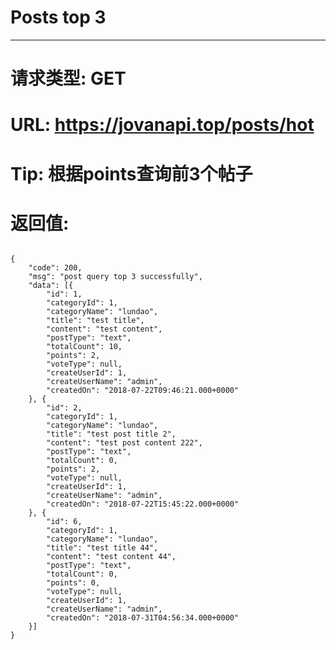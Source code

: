 # Posts top 3
---
# 请求类型: GET
# URL: https://jovanapi.top/posts/hot
# Tip: 根据points查询前3个帖子
# 返回值:
<pre><code>
{
	"code": 200,
	"msg": "post query top 3 successfully",
	"data": [{
		"id": 1,
		"categoryId": 1,
		"categoryName": "lundao",
		"title": "test title",
		"content": "test content",
		"postType": "text",
		"totalCount": 10,
		"points": 2,
		"voteType": null,
		"createUserId": 1,
		"createUserName": "admin",
		"createdOn": "2018-07-22T09:46:21.000+0000"
	}, {
		"id": 2,
		"categoryId": 1,
		"categoryName": "lundao",
		"title": "test post title 2",
		"content": "test post content 222",
		"postType": "text",
		"totalCount": 0,
		"points": 2,
		"voteType": null,
		"createUserId": 1,
		"createUserName": "admin",
		"createdOn": "2018-07-22T15:45:22.000+0000"
	}, {
		"id": 6,
		"categoryId": 1,
		"categoryName": "lundao",
		"title": "test title 44",
		"content": "test content 44",
		"postType": "text",
		"totalCount": 0,
		"points": 0,
		"voteType": null,
		"createUserId": 1,
		"createUserName": "admin",
		"createdOn": "2018-07-31T04:56:34.000+0000"
	}]
}
</code></pre>
